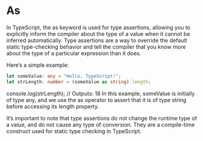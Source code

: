 # As

In TypeScript, the as keyword is used for type assertions, allowing you to explicitly inform the compiler about the type of a value when it cannot be inferred automatically. Type assertions are a way to override the default static type-checking behavior and tell the compiler that you know more about the type of a particular expression than it does.

Here’s a simple example:

```typescript
let someValue: any = "Hello, TypeScript!";
let strLength: number = (someValue as string).length;

```
console.log(strLength); // Outputs: 18
In this example, someValue is initially of type any, and we use the as operator to assert that it is of type string before accessing its length property.

It’s important to note that type assertions do not change the runtime type of a value, and do not cause any type of conversion. They are a compile-time construct used for static type checking in TypeScript.
